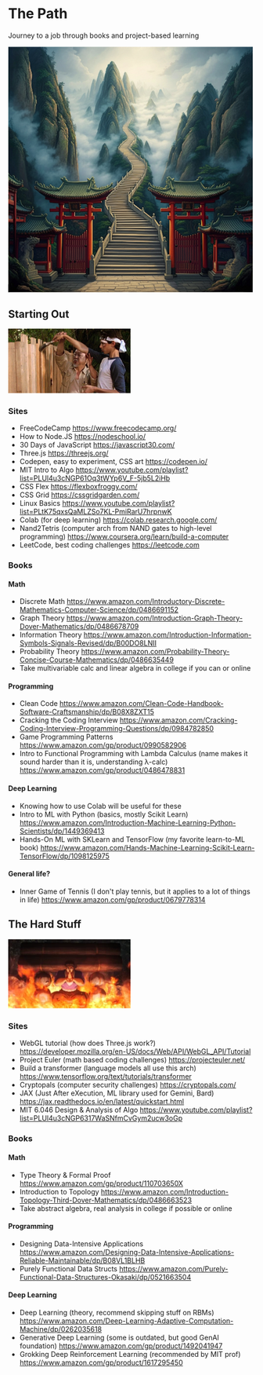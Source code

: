 # The Path
Journey to a job through books and project-based learning

<img src="./img/path.png" width="500px">

## Starting Out

<img src="./img/starting.png" width="250px">

### Sites

- FreeCodeCamp https://www.freecodecamp.org/
- How to Node.JS https://nodeschool.io/
- 30 Days of JavaScript https://javascript30.com/
- Three.js https://threejs.org/
- Codepen, easy to experiment, CSS art https://codepen.io/
- MIT Intro to Algo https://www.youtube.com/playlist?list=PLUl4u3cNGP61Oq3tWYp6V_F-5jb5L2iHb
- CSS Flex https://flexboxfroggy.com/
- CSS Grid https://cssgridgarden.com/
- Linux Basics https://www.youtube.com/playlist?list=PLtK75qxsQaMLZSo7KL-PmiRarU7hrpnwK
- Colab (for deep learning) https://colab.research.google.com/
- Nand2Tetris (computer arch from NAND gates to high-level programming) https://www.coursera.org/learn/build-a-computer
- LeetCode, best coding challenges https://leetcode.com

### Books

#### Math

- Discrete Math https://www.amazon.com/Introductory-Discrete-Mathematics-Computer-Science/dp/0486691152
- Graph Theory https://www.amazon.com/Introduction-Graph-Theory-Dover-Mathematics/dp/0486678709
- Information Theory https://www.amazon.com/Introduction-Information-Symbols-Signals-Revised/dp/B00DO8LNII
- Probability Theory https://www.amazon.com/Probability-Theory-Concise-Course-Mathematics/dp/0486635449
- Take multivariable calc and linear algebra in college if you can or online

#### Programming

- Clean Code https://www.amazon.com/Clean-Code-Handbook-Software-Craftsmanship/dp/B08X8ZXT15
- Cracking the Coding Interview https://www.amazon.com/Cracking-Coding-Interview-Programming-Questions/dp/0984782850
- Game Programming Patterns https://www.amazon.com/gp/product/0990582906
- Intro to Functional Programming with Lambda Calculus (name makes it sound harder than it is, understanding λ-calc) https://www.amazon.com/gp/product/0486478831

#### Deep Learning

- Knowing how to use Colab will be useful for these
- Intro to ML with Python (basics, mostly Scikit Learn) https://www.amazon.com/Introduction-Machine-Learning-Python-Scientists/dp/1449369413
- Hands-On ML with SKLearn and TensorFlow (my favorite learn-to-ML book) https://www.amazon.com/Hands-Machine-Learning-Scikit-Learn-TensorFlow/dp/1098125975

#### General life?

-   Inner Game of Tennis (I don't play tennis, but it applies to a lot of things in life) https://www.amazon.com/gp/product/0679778314

## The Hard Stuff

<img src="./img/hard.png" width="250px">

### Sites

- WebGL tutorial (how does Three.js work?) https://developer.mozilla.org/en-US/docs/Web/API/WebGL_API/Tutorial
- Project Euler (math based coding challenges) https://projecteuler.net/
- Build a transformer (language models all use this arch) https://www.tensorflow.org/text/tutorials/transformer
- Cryptopals (computer security challenges) https://cryptopals.com/
- JAX (Just After eXecution, ML library used for Gemini, Bard) https://jax.readthedocs.io/en/latest/quickstart.html
- MIT 6.046 Design & Analysis of Algo https://www.youtube.com/playlist?list=PLUl4u3cNGP6317WaSNfmCvGym2ucw3oGp

### Books

#### Math

- Type Theory & Formal Proof https://www.amazon.com/gp/product/110703650X
- Introduction to Topology https://www.amazon.com/Introduction-Topology-Third-Dover-Mathematics/dp/0486663523
- Take abstract algebra, real analysis in college if possible or online

#### Programming

- Designing Data-Intensive Applications https://www.amazon.com/Designing-Data-Intensive-Applications-Reliable-Maintainable/dp/B08VL1BLHB
- Purely Functional Data Structs https://www.amazon.com/Purely-Functional-Data-Structures-Okasaki/dp/0521663504

#### Deep Learning

- Deep Learning (theory, recommend skipping stuff on RBMs) https://www.amazon.com/Deep-Learning-Adaptive-Computation-Machine/dp/0262035618
- Generative Deep Learning (some is outdated, but good GenAI foundation) https://www.amazon.com/gp/product/1492041947
- Grokking Deep Reinforcement Learning (recommended by MIT prof) https://www.amazon.com/gp/product/1617295450
